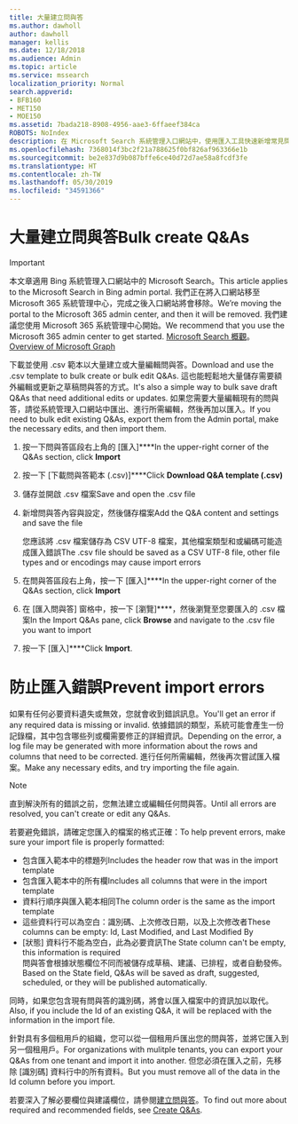 ```yaml
---
title: 大量建立問與答
ms.author: dawholl
author: dawholl
manager: kellis
ms.date: 12/18/2018
ms.audience: Admin
ms.topic: article
ms.service: mssearch
localization_priority: Normal
search.appverid:
- BFB160
- MET150
- MOE150
ms.assetid: 7bada218-8908-4956-aae3-6ffaeef384ca
ROBOTS: NoIndex
description: 在 Microsoft Search 系統管理入口網站中，使用匯入工具快速新增常見問題的解答
ms.openlocfilehash: 7368014f3bc2f21a788625f0bf826af963366e1b
ms.sourcegitcommit: be2e837d9b087bffe6ce40d72d7ae58a8fcdf3fe
ms.translationtype: HT
ms.contentlocale: zh-TW
ms.lasthandoff: 05/30/2019
ms.locfileid: "34591366"
---
```

# <a name="bulk-create-qas"></a><span data-ttu-id="5fbd8-103">大量建立問與答</span><span class="sxs-lookup"><span data-stu-id="5fbd8-103">Bulk create Q&As</span></span>

> [!IMPORTANT]
> <span data-ttu-id="5fbd8-104">本文章適用 Bing 系統管理入口網站中的 Microsoft Search。</span><span class="sxs-lookup"><span data-stu-id="5fbd8-104">This article applies to the Microsoft Search in Bing admin portal.</span></span> <span data-ttu-id="5fbd8-105">我們正在將入口網站移至 Microsoft 365 系統管理中心，完成之後入口網站將會移除。</span><span class="sxs-lookup"><span data-stu-id="5fbd8-105">We’re moving the portal to the Microsoft 365 admin center, and then it will be removed.</span></span> <span data-ttu-id="5fbd8-106">我們建議您使用 Microsoft 365 系統管理中心開始。</span><span class="sxs-lookup"><span data-stu-id="5fbd8-106">We recommend that you use the Microsoft 365 admin center to get started.</span></span> <span data-ttu-id="5fbd8-107">[Microsoft Search 概觀](overview-microsoft-search.md)。</span><span class="sxs-lookup"><span data-stu-id="5fbd8-107">[Overview of Microsoft Graph](overview-microsoft-search.md)</span></span>
    
<span data-ttu-id="5fbd8-108">下載並使用 .csv 範本以大量建立或大量編輯問與答。</span><span class="sxs-lookup"><span data-stu-id="5fbd8-108">Download and use the .csv template to bulk create or bulk edit Q&As.</span></span> <span data-ttu-id="5fbd8-109">這也能輕鬆地大量儲存需要額外編輯或更新之草稿問與答的方式。</span><span class="sxs-lookup"><span data-stu-id="5fbd8-109">It's also a simple way to bulk save draft Q&As that need additional edits or updates.</span></span> <span data-ttu-id="5fbd8-110">如果您需要大量編輯現有的問與答，請從系統管理入口網站中匯出、進行所需編輯，然後再加以匯入。</span><span class="sxs-lookup"><span data-stu-id="5fbd8-110">If you need to bulk edit existing Q&As, export them from the Admin portal, make the necessary edits, and then import them.</span></span>
  
1. <span data-ttu-id="5fbd8-111">按一下問與答區段右上角的 [匯入]\*\*\*\*</span><span class="sxs-lookup"><span data-stu-id="5fbd8-111">In the upper-right corner of the Q&As section, click **Import**</span></span>
    
2. <span data-ttu-id="5fbd8-112">按一下 [下載問與答範本 (.csv)]\*\*\*\*</span><span class="sxs-lookup"><span data-stu-id="5fbd8-112">Click **Download Q&A template (.csv)**</span></span>
    
3. <span data-ttu-id="5fbd8-113">儲存並開啟 .csv 檔案</span><span class="sxs-lookup"><span data-stu-id="5fbd8-113">Save and open the .csv file</span></span>
    
4. <span data-ttu-id="5fbd8-114">新增問與答內容與設定，然後儲存檔案</span><span class="sxs-lookup"><span data-stu-id="5fbd8-114">Add the Q&A content and settings and save the file</span></span>

    <span data-ttu-id="5fbd8-115">您應該將 .csv 檔案儲存為 CSV UTF-8 檔案，其他檔案類型和或編碼可能造成匯入錯誤</span><span class="sxs-lookup"><span data-stu-id="5fbd8-115">The .csv file should be saved as a CSV UTF-8 file, other file types and or encodings may cause import errors</span></span>
    
5. <span data-ttu-id="5fbd8-116">在問與答區段右上角，按一下 [匯入]\*\*\*\*</span><span class="sxs-lookup"><span data-stu-id="5fbd8-116">In the upper-right corner of the Q&As section, click **Import**</span></span>
    
6. <span data-ttu-id="5fbd8-117">在 [匯入問與答] 窗格中，按一下 [瀏覽]\*\*\*\*，然後瀏覽至您要匯入的 .csv 檔案</span><span class="sxs-lookup"><span data-stu-id="5fbd8-117">In the Import Q&As pane, click **Browse** and navigate to the .csv file you want to import</span></span> 
    
7. <span data-ttu-id="5fbd8-118">按一下 [匯入]\*\*\*\*</span><span class="sxs-lookup"><span data-stu-id="5fbd8-118">Click **Import**.</span></span>

# <a name="prevent-import-errors"></a><span data-ttu-id="5fbd8-119">防止匯入錯誤</span><span class="sxs-lookup"><span data-stu-id="5fbd8-119">Prevent import errors</span></span>      
<span data-ttu-id="5fbd8-120">如果有任何必要資料遺失或無效，您就會收到錯誤訊息。</span><span class="sxs-lookup"><span data-stu-id="5fbd8-120">You'll get an error if any required data is missing or invalid.</span></span> <span data-ttu-id="5fbd8-121">依據錯誤的類型，系統可能會產生一份記錄檔，其中包含哪些列或欄需要修正的詳細資訊。</span><span class="sxs-lookup"><span data-stu-id="5fbd8-121">Depending on the error, a log file may be generated with more information about the rows and columns that need to be corrected.</span></span> <span data-ttu-id="5fbd8-122">進行任何所需編輯，然後再次嘗試匯入檔案。</span><span class="sxs-lookup"><span data-stu-id="5fbd8-122">Make any necessary edits, and try importing the file again.</span></span>

> [!NOTE]
> <span data-ttu-id="5fbd8-123">直到解決所有的錯誤之前，您無法建立或編輯任何問與答。</span><span class="sxs-lookup"><span data-stu-id="5fbd8-123">Until all errors are resolved, you can't create or edit any Q&As.</span></span> 

<span data-ttu-id="5fbd8-124">若要避免錯誤，請確定您匯入的檔案的格式正確：</span><span class="sxs-lookup"><span data-stu-id="5fbd8-124">To help prevent errors, make sure your import file is properly formatted:</span></span>
- <span data-ttu-id="5fbd8-125">包含匯入範本中的標題列</span><span class="sxs-lookup"><span data-stu-id="5fbd8-125">Includes the header row that was in the import template</span></span>
- <span data-ttu-id="5fbd8-126">包含匯入範本中的所有欄</span><span class="sxs-lookup"><span data-stu-id="5fbd8-126">Includes all columns that were in the import template</span></span>
- <span data-ttu-id="5fbd8-127">資料行順序與匯入範本相同</span><span class="sxs-lookup"><span data-stu-id="5fbd8-127">The column order is the same as the import template</span></span>
- <span data-ttu-id="5fbd8-128">這些資料行可以為空白：識別碼、上次修改日期，以及上次修改者</span><span class="sxs-lookup"><span data-stu-id="5fbd8-128">These columns can be empty: Id, Last Modified, and Last Modified By</span></span>
- <span data-ttu-id="5fbd8-129">[狀態] 資料行不能為空白，此為必要資訊</span><span class="sxs-lookup"><span data-stu-id="5fbd8-129">The State column can't be empty, this information is required</span></span>  
<span data-ttu-id="5fbd8-130">問與答會根據狀態欄位不同而被儲存成草稿、建議、已排程，或者自動發佈。</span><span class="sxs-lookup"><span data-stu-id="5fbd8-130">Based on the State field, Q&As will be saved as draft, suggested, scheduled, or they will be published automatically.</span></span>

<span data-ttu-id="5fbd8-131">同時，如果您包含現有問與答的識別碼，將會以匯入檔案中的資訊加以取代。</span><span class="sxs-lookup"><span data-stu-id="5fbd8-131">Also, if you include the Id of an existing Q&A, it will be replaced with the information in the import file.</span></span>

<span data-ttu-id="5fbd8-132">針對具有多個租用戶的組織，您可以從一個租用戶匯出您的問與答，並將它匯入到另一個租用戶。</span><span class="sxs-lookup"><span data-stu-id="5fbd8-132">For organizations with mulitple tenants, you can export your Q&As from one tenant and import it into another.</span></span> <span data-ttu-id="5fbd8-133">但您必須在匯入之前，先移除 [識別碼] 資料行中的所有資料。</span><span class="sxs-lookup"><span data-stu-id="5fbd8-133">But you must remove all of the data in the Id column before you import.</span></span>

<span data-ttu-id="5fbd8-134">若要深入了解必要欄位與建議欄位，請參閱[建立問與答](create-qas.md)。</span><span class="sxs-lookup"><span data-stu-id="5fbd8-134">To find out more about required and recommended fields, see [Create Q&As](create-qas.md).</span></span>

  

